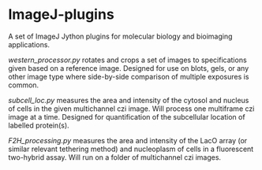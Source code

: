 # ImageJ-plugins

A set of ImageJ Jython plugins for molecular biology and bioimaging applications.

*western_processor.py* rotates and crops a set of images to specifications given based on a reference image. Designed for use on blots, gels, or any other image type where side-by-side comparison of multiple exposures is common.

*subcell_loc.py* measures the area and intensity of the cytosol and nucleus of cells in the given multichannel czi image. Will process one multiframe czi image at a time. Designed for quantification of the subcellular location of labelled protein(s).

*F2H_processing.py* measures the area and intensity of the LacO array (or similar relevant tethering method) and nucleoplasm of cells in a fluorescent two-hybrid assay. Will run on a folder of multichannel czi images.
